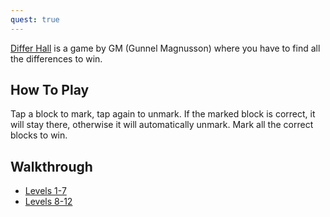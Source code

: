 ```yaml
---
quest: true
---
```

[Differ Hall](https://fancade.page.link/rxgA) is a game by GM (Gunnel Magnusson) where you have to find all the differences to win.

## How To Play

Tap a block to mark, tap again to unmark. If the marked block is correct, it will stay there, otherwise it will automatically unmark. Mark all the correct blocks to win.

## Walkthrough

* [Levels 1-7](https://youtube.com/watch?v=vgACuSdkh68)
* [Levels 8-12](https://youtube.com/watch?v=gITDyRlLRtg)